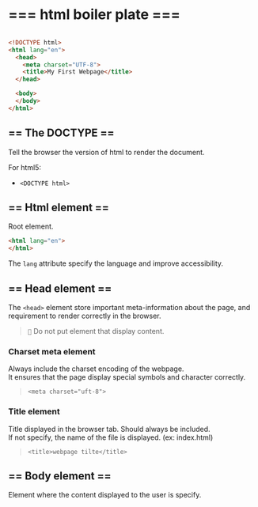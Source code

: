 # === html boiler plate ===

```html

<!DOCTYPE html>
<html lang="en">
  <head>
    <meta charset="UTF-8">
    <title>My First Webpage</title>
  </head>

  <body>
  </body>
</html>

```

## == The DOCTYPE ==

Tell the browser the version of html to render the document.

For html5:

- `<DOCTYPE html>`

## == Html element ==

Root element.

```html
<html lang="en">
</html>
```

The `lang` attribute specify the language and improve accessibility.

## == Head element ==

The `<head>` element store important meta-information about the page, and requirement to render correctly in the browser.

>`` Do not put element that display content.

### Charset meta element

Always include the charset encoding of the webpage.  
It ensures that the page display special symbols and character correctly.

>  `<meta charset="uft-8">`

### Title element

Title displayed in the browser tab. Should always be included.  
If not specify, the name of the file is displayed. (ex: index.html)

> `<title>webpage tilte</title>`

## == Body element ==

Element where the content displayed to the user is specify.



